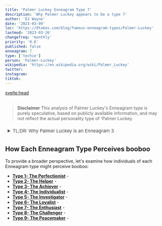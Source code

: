 ```yaml
---
title: 'Palmer Luckey Enneagram Type 7'
description: 'Why Palmer Luckey appears to be a type 7'
author: 'DJ Wayne'
date: '2023-03-09'
loc: 'https://9takes.com/blog/famous-enneagram-types/Palmer-Luckey'
lastmod: '2023-03-26'
changefreq: 'monthly'
priority: '0.6'
published: false
enneagram: 7
type: ['techie']
person: 'Palmer-Luckey'
wikipedia: 'https://en.wikipedia.org/wiki/Palmer_Luckey'
twitter:
instagram:
tiktok:
---
```


<svelte:head>

<meta property="og:image" content="https://9takes.com/types/5s/Palmer-Luckey.webp" />
  <link rel="canonical" href="https://9takes.com/blog/famous-enneagram-types/Palmer-Luckey">
</svelte:head>
<script>
	import  PopCard  from "../../../lib/components/atoms/PopCard.svelte";
</script>
<div
	style="display: flex;
    justify-content: center;
    margin: 1rem 0;
	"
>
	<PopCard
		image={`/types/5s/${'Palmer-Luckey'}.webp`}
		showIcon={false}
		displayText="Palmer Luckey"
		subtext=""
	/>
</div>

> **Disclaimer** This analysis of Palmer Luckey's Enneagram type is purely speculative, based on publicly available information, and may not reflect the actual personality type of 'Palmer Luckey.

<details>
<summary class="accordion">TL;DR: Why Palmer Luckey is an Enneagram 3</summary>
<div class="panel">
<ul>
<li></li>
<li></li>
<li></li>
<li></li>
</ul>
  </div>
</details>

<p class="firstLetter"></p>

## How Each Enneagram Type Perceives booboo

To provide a broader perspective, let's examine how individuals of each Enneagram type might perceive booboo:

- **[Type 1- The Perfectionist](/blog/enneagram/enneagram-type-1)** -
- **[Type 2- The Helper](/blog/enneagram/enneagram-type-2)** -
- **[Type 3- The Achiever](/blog/enneagram/enneagram-type-3)** -
- **[Type 4- The Individualist](/blog/enneagram/enneagram-type-4)** -
- **[Type 5- The Investigator](/blog/enneagram/enneagram-type-5)** -
- **[Type 6- The Loyalist](/blog/enneagram/enneagram-type-6)** -
- **[Type 7- The Enthusiast](/blog/enneagram/enneagram-type-7)** -
- **[Type 8- The Challenger](/blog/enneagram/enneagram-type-8)** -
- **[Type 9- The Peacemaker](/blog/enneagram/enneagram-type-9)** -

<div>
<script type="application/ld+json">

</script>
</div>

<style lang="scss">
  .accordion {
    color: #444;
    cursor: pointer;
    padding: 0.5rem;
    border: none;
    text-align: left;
    outline: none;
    font-size: 15px;
    transition: 0.4s;
  }

  .accordion:hover {
    background-color: var(--color-theme-purple-v);
    color: var(--color-theme-purple);
  }

  /*.panel:hover {

    background-color: #ccc;

}*/

  .panel {
    padding: 18px;
    /*display: none;*/
    background-color: white;
    overflow: hidden;

  }
</style>
